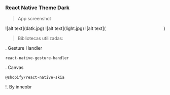 ### React Native Theme Dark

> App screenshot
<div style="display: flex; justify-content:space-between;">
![alt text](datk.jpg) ![alt text](light.jpg) ![alt text](<tela inicial.jpg>)
</div>

> Bibliotecas utilizadas: 

. Gesture Handler
```
react-native-gesture-handler
```

. Canvas
```
@shopify/react-native-skia
```

!. By inneobr